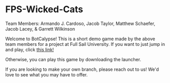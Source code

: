 # FPS-Wicked-Cats
Team Members:
Armando J. Cardoso,
Jacob Taylor,
Matthew Schaefer,
Jacob Lacey, &
Garrett Wilkinson


Welcome to BotCalypse! This is a short demo game made by the above team members for a project at Full Sail University. If you want to just jump in and play, click [this link!](https://www.newgrounds.com/portal/view/871826?updated=1674534948 "BotCalypse WebGL Player")

Otherwise, you can play this game by downloading the launcher.

If you are looking to make your own branch, please reach out to us! We'd love to see what you may have to offer.
